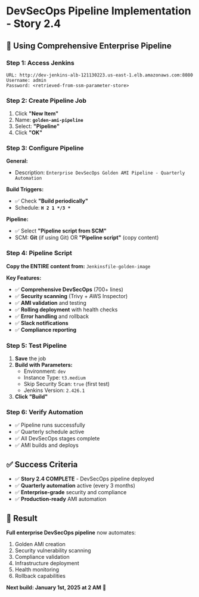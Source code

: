 # DevSecOps Pipeline Implementation - Story 2.4

## 🎯 Using Comprehensive Enterprise Pipeline

### Step 1: Access Jenkins
```
URL: http://dev-jenkins-alb-121130223.us-east-1.elb.amazonaws.com:8080
Username: admin
Password: <retrieved-from-ssm-parameter-store>
```

### Step 2: Create Pipeline Job
1. Click **"New Item"**
2. Name: **`golden-ami-pipeline`**
3. Select: **"Pipeline"**
4. Click **"OK"**

### Step 3: Configure Pipeline
**General:**
- Description: `Enterprise DevSecOps Golden AMI Pipeline - Quarterly Automation`

**Build Triggers:**
- ✅ Check **"Build periodically"**
- Schedule: **`H 2 1 */3 *`**

**Pipeline:**
- ✅ Select **"Pipeline script from SCM"**
- SCM: **Git** (if using Git) OR **"Pipeline script"** (copy content)

### Step 4: Pipeline Script
**Copy the ENTIRE content from:** `Jenkinsfile-golden-image`

**Key Features:**
- ✅ **Comprehensive DevSecOps** (700+ lines)
- ✅ **Security scanning** (Trivy + AWS Inspector)
- ✅ **AMI validation** and testing
- ✅ **Rolling deployment** with health checks
- ✅ **Error handling** and rollback
- ✅ **Slack notifications**
- ✅ **Compliance reporting**

### Step 5: Test Pipeline
1. **Save** the job
2. **Build with Parameters:**
   - Environment: `dev`
   - Instance Type: `t3.medium`
   - Skip Security Scan: `true` (first test)
   - Jenkins Version: `2.426.1`
3. **Click "Build"**

### Step 6: Verify Automation
- ✅ Pipeline runs successfully
- ✅ Quarterly schedule active
- ✅ All DevSecOps stages complete
- ✅ AMI builds and deploys

## ✅ Success Criteria
- ✅ **Story 2.4 COMPLETE** - DevSecOps pipeline deployed
- ✅ **Quarterly automation** active (every 3 months)
- ✅ **Enterprise-grade** security and compliance
- ✅ **Production-ready** AMI automation

## 🚀 Result
**Full enterprise DevSecOps pipeline** now automates:
1. Golden AMI creation
2. Security vulnerability scanning
3. Compliance validation
4. Infrastructure deployment
5. Health monitoring
6. Rollback capabilities

**Next build: January 1st, 2025 at 2 AM** 🎯
